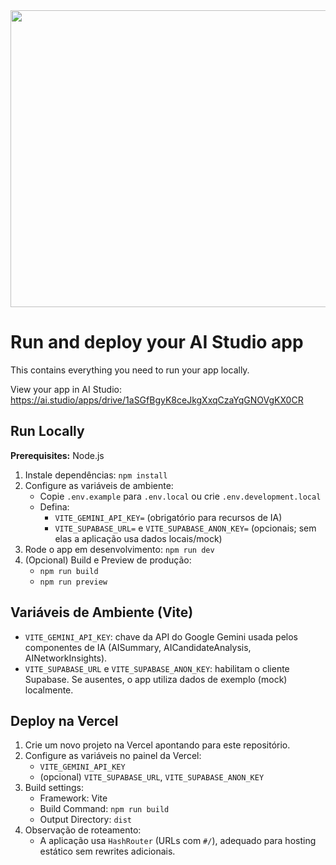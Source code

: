 <div align="center">
<img width="1200" height="475" alt="GHBanner" src="https://github.com/user-attachments/assets/0aa67016-6eaf-458a-adb2-6e31a0763ed6" />
</div>

# Run and deploy your AI Studio app

This contains everything you need to run your app locally.

View your app in AI Studio: https://ai.studio/apps/drive/1aSGfBgyK8ceJkgXxqCzaYqGNOVgKX0CR

## Run Locally

**Prerequisites:**  Node.js

1. Instale dependências:
   `npm install`
2. Configure as variáveis de ambiente:
   - Copie `.env.example` para `.env.local` ou crie `.env.development.local`
   - Defina:
     - `VITE_GEMINI_API_KEY=` (obrigatório para recursos de IA)
     - `VITE_SUPABASE_URL=` e `VITE_SUPABASE_ANON_KEY=` (opcionais; sem elas a aplicação usa dados locais/mock)
3. Rode o app em desenvolvimento:
   `npm run dev`
4. (Opcional) Build e Preview de produção:
   - `npm run build`
   - `npm run preview`

## Variáveis de Ambiente (Vite)
- `VITE_GEMINI_API_KEY`: chave da API do Google Gemini usada pelos componentes de IA (AISummary, AICandidateAnalysis, AINetworkInsights).
- `VITE_SUPABASE_URL` e `VITE_SUPABASE_ANON_KEY`: habilitam o cliente Supabase. Se ausentes, o app utiliza dados de exemplo (mock) localmente.

## Deploy na Vercel
1. Crie um novo projeto na Vercel apontando para este repositório.
2. Configure as variáveis no painel da Vercel:
   - `VITE_GEMINI_API_KEY`
   - (opcional) `VITE_SUPABASE_URL`, `VITE_SUPABASE_ANON_KEY`
3. Build settings:
   - Framework: Vite
   - Build Command: `npm run build`
   - Output Directory: `dist`
4. Observação de roteamento:
   - A aplicação usa `HashRouter` (URLs com `#/`), adequado para hosting estático sem rewrites adicionais.
